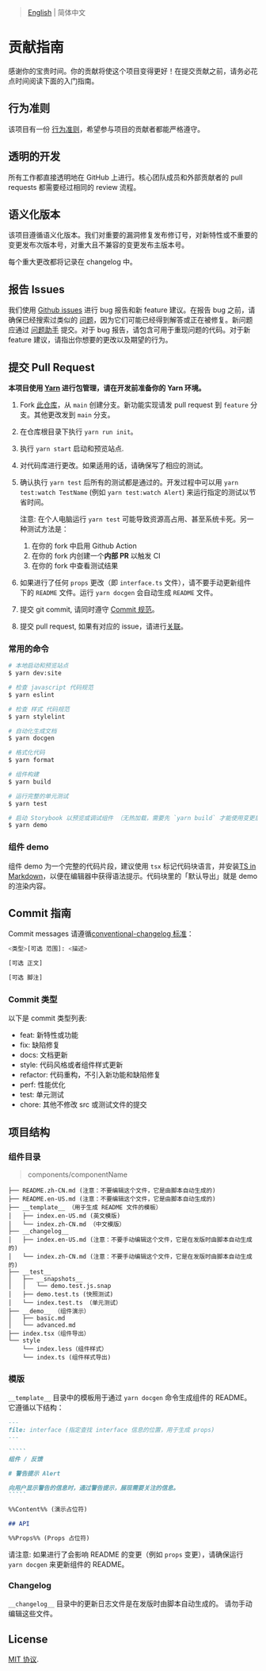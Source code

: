 
> [English](./CONTRIBUTING.md) | 简体中文

# 贡献指南

感谢你的宝贵时间。你的贡献将使这个项目变得更好！在提交贡献之前，请务必花点时间阅读下面的入门指南。

## 行为准则

该项目有一份 [行为准则](./CODE_OF_CONDUCT.md)，希望参与项目的贡献者都能严格遵守。

## 透明的开发

所有工作都直接透明地在 GitHub 上进行。核心团队成员和外部贡献者的 pull requests 都需要经过相同的 review 流程。

## 语义化版本

该项目遵循语义化版本。我们对重要的漏洞修复发布修订号，对新特性或不重要的变更发布次版本号，对重大且不兼容的变更发布主版本号。

每个重大更改都将记录在 changelog 中。

## 报告 Issues

我们使用 [Github issues](https://github.com/arco-design/arco-design/issues) 进行 bug 报告和新 feature 建议。在报告 bug 之前，请确保已经搜索过类似的 [问题](https://github.com/arco-design/arco-design/issues)，因为它们可能已经得到解答或正在被修复。新问题应通过 [问题助手](https://arco.design/issue-helper?repo=arco-design) 提交。对于 bug 报告，请包含可用于重现问题的代码。对于新 feature 建议，请指出你想要的更改以及期望的行为。

## 提交 Pull Request

**本项目使用 [Yarn](https://yarnpkg.com/) 进行包管理，请在开发前准备你的 Yarn 环境。**

1. Fork [此仓库](https://github.com/arco-design/arco-design)，从 `main` 创建分支。新功能实现请发 pull request 到 `feature` 分支。其他更改发到 `main` 分支。
1. 在仓库根目录下执行 `yarn run init`。
1. 执行 `yarn start` 启动和预览站点.
1. 对代码库进行更改。如果适用的话，请确保写了相应的测试。
1. 确认执行 `yarn test` 后所有的测试都是通过的。开发过程中可以用 `yarn test:watch TestName` (例如 `yarn test:watch Alert`) 来运行指定的测试以节省时间。

    注意: 在个人电脑运行 `yarn test` 可能导致资源高占用、甚至系统卡死。另一种测试方法是：
    1. 在你的 fork 中启用 Github Action
    2. 在你的 fork 内创建一个**内部 PR** 以触发 CI
    3. 在你的 fork 中查看测试结果


1. 如果进行了任何 `props` 更改（即 `interface.ts` 文件），请不要手动更新组件下的 `README` 文件。运行 `yarn docgen` 会自动生成 `README` 文件。
1. 提交 git commit, 请同时遵守 [Commit 规范](#commit-指南)。
1. 提交 pull request, 如果有对应的 issue，请进行[关联](https://docs.github.com/en/issues/tracking-your-work-with-issues/linking-a-pull-request-to-an-issue#linking-a-pull-request-to-an-issue-using-a-keyword)。

### 常用的命令

```bash
# 本地启动和预览站点
$ yarn dev:site

# 检查 javascript 代码规范
$ yarn eslint

# 检查 样式 代码规范
$ yarn stylelint

# 自动化生成文档
$ yarn docgen

# 格式化代码
$ yarn format

# 组件构建
$ yarn build

# 运行完整的单元测试
$ yarn test

# 启动 Storybook 以预览或调试组件 （无热加载，需要先 `yarn build` 才能使用变更后代码）
$ yarn demo
```

### 组件 demo

组件 demo 为一个完整的代码片段，建议使用 `tsx` 标记代码块语言，并安装[TS in Markdown](https://marketplace.visualstudio.com/items?itemName=amour1688.ts-in-markdown)，以便在编辑器中获得语法提示。代码块里的「默认导出」就是 demo 的渲染内容。

## Commit 指南

Commit messages 请遵循[conventional-changelog 标准](https://www.conventionalcommits.org/en/v1.0.0/)：

```bash
<类型>[可选 范围]: <描述>

[可选 正文]

[可选 脚注]
```

### Commit 类型

以下是 commit 类型列表:

- feat: 新特性或功能
- fix: 缺陷修复
- docs: 文档更新
- style: 代码风格或者组件样式更新
- refactor: 代码重构，不引入新功能和缺陷修复
- perf: 性能优化
- test: 单元测试
- chore: 其他不修改 src 或测试文件的提交

## 项目结构

### 组件目录

> components/componentName

```
├── README.zh-CN.md (注意：不要编辑这个文件，它是由脚本自动生成的)
├── README.en-US.md (注意：不要编辑这个文件，它是由脚本自动生成的)
├── __template__ （用于生成 README 文件的模板）
│   ├── index.en-US.md (英文模版)
│   └── index.zh-CN.md （中文模版）
├── __changelog__
│   ├── index.en-US.md (注意：不要手动编辑这个文件，它是在发版时由脚本自动生成的)
│   └── index.zh-CN.md (注意：不要手动编辑这个文件，它是在发版时由脚本自动生成的)
├── __test__
│   ├── __snapshots__
│   │   └── demo.test.js.snap
│   ├── demo.test.ts (快照测试)
│   └── index.test.ts （单元测试）
├── __demo__ （组件演示）
│   ├── basic.md
│   └── advanced.md
├── index.tsx（组件导出）
└── style
    └── index.less（组件样式）
    └── index.ts (组件样式导出)
```

### 模版

`__template__` 目录中的模板用于通过 `yarn docgen` 命令生成组件的 README。它遵循以下结构：

~~~markdown
---
file: interface (指定查找 interface 信息的位置，用于生成 props)
---

`````
组件 / 反馈

# 警告提示 Alert

向用户显示警告的信息时，通过警告提示，展现需要关注的信息。
`````

%%Content%% (演示占位符)

## API

%%Props%% (Props 占位符)
~~~

请注意: 如果进行了会影响 README 的变更（例如 `props` 变更），请确保运行 `yarn docgen` 来更新组件的 README。

### Changelog

`__changelog__` 目录中的更新日志文件是在发版时由脚本自动生成的。 请勿手动编辑这些文件。

## License

[MIT 协议](./LICENSE).
